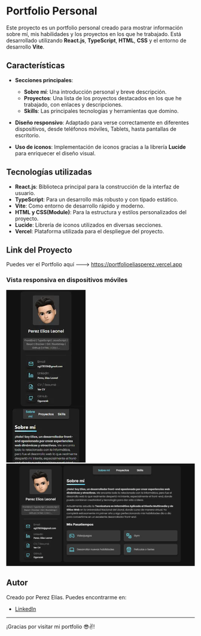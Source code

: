 # Portfolio Personal

Este proyecto es un portfolio personal creado para mostrar información sobre mí, mis habilidades y los proyectos en los que he trabajado. Está desarrollado utilizando **React.js**, **TypeScript**, **HTML**, **CSS** y el entorno de desarrollo **Vite**.

## Características

- **Secciones principales**:

  - **Sobre mí**: Una introducción personal y breve descripción.
  - **Proyectos**: Una lista de los proyectos destacados en los que he trabajado, con enlaces y descripciones.
  - **Skills**: Las principales tecnologías y herramientas que domino.

- **Diseño responsivo**: Adaptado para verse correctamente en diferentes dispositivos, desde teléfonos móviles, Tablets, hasta pantallas de escritorio.

- **Uso de iconos**: Implementación de iconos gracias a la librería **Lucide** para enriquecer el diseño visual.

## Tecnologías utilizadas

- **React.js**: Biblioteca principal para la construcción de la interfaz de usuario.
- **TypeScript**: Para un desarrollo más robusto y con tipado estático.
- **Vite**: Como entorno de desarrollo rápido y moderno.
- **HTML y CSS(Module)**: Para la estructura y estilos personalizados del proyecto.
- **Lucide**: Librería de iconos utilizados en diversas secciones.
- **Vercel**: Plataforma utilizada para el despliegue del proyecto.

## Link del Proyecto

Puedes ver el Portfolio aquí ---> https://portfolioeliasperez.vercel.app

### Vista responsiva en dispositivos móviles

![Vista Responsiva Mobile](/public//VistaMobile.webp)
![Vista Escritorio](/public//VistaPC.webp)

## Autor

Creado por Perez Elías. Puedes encontrarme en:

- [LinkedIn](https://www.linkedin.com/in/elias-leonel-perez-8098b1284/)

---

¡Gracias por visitar mi portfolio 😎✌️!
